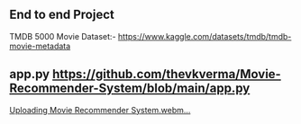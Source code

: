 ## End to end Project
TMDB 5000 Movie Dataset:- https://www.kaggle.com/datasets/tmdb/tmdb-movie-metadata

## app.py <https://github.com/thevkverma/Movie-Recommender-System/blob/main/app.py>
[Uploading Movie Recommender System.webm…]()
